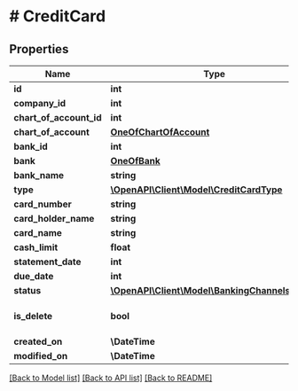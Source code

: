 # # CreditCard

## Properties

Name | Type | Description | Notes
------------ | ------------- | ------------- | -------------
**id** | **int** |  | [optional]
**company_id** | **int** |  |
**chart_of_account_id** | **int** |  | [optional]
**chart_of_account** | [**OneOfChartOfAccount**](OneOfChartOfAccount.md) |  | [optional]
**bank_id** | **int** |  | [optional]
**bank** | [**OneOfBank**](OneOfBank.md) |  | [optional]
**bank_name** | **string** |  | [optional]
**type** | [**\OpenAPI\Client\Model\CreditCardType**](CreditCardType.md) |  | [optional]
**card_number** | **string** |  | [optional]
**card_holder_name** | **string** |  | [optional]
**card_name** | **string** |  | [optional]
**cash_limit** | **float** |  | [optional]
**statement_date** | **int** |  | [optional]
**due_date** | **int** |  | [optional]
**status** | [**\OpenAPI\Client\Model\BankingChannelsStatus**](BankingChannelsStatus.md) |  | [optional]
**is_delete** | **bool** |  | [optional] [default to false]
**created_on** | **\DateTime** |  | [optional]
**modified_on** | **\DateTime** |  | [optional]

[[Back to Model list]](../../README.md#models) [[Back to API list]](../../README.md#endpoints) [[Back to README]](../../README.md)
